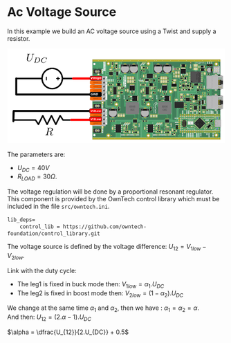 # Ac Voltage Source

In this example we build an AC voltage source using a Twist and supply a resistor.

<div style="text-align:center"><img src="Image/grid_forming.png" alt="Schematic p2p" width="600"></div>

The parameters are:

* $U_{DC} = 40 V$
* $R_{LOAD} = 30 \Omega$.


The voltage regulation will be done by a proportional resonant regulator.
This component is provided by the OwnTech control library which must be included 
in the file `src/owntech.ini`.

```
lib_deps=
    control_lib = https://github.com/owntech-foundation/control_library.git
```

The voltage source is defined by the voltage difference: $U_{12} = V_{1low} - V_{2low}$.

Link with the duty cycle:

* The leg1 is fixed in buck mode then: $V_{1low} = \alpha_1 . U_{DC}$
* The leg2 is fixed in boost mode then: $V_{2low} = (1-\alpha_2) . U_{DC}$

We change at the same time $\alpha_1$ and $\alpha_2$, then we have : $\alpha_1 = \alpha_2 = \alpha$. <br>
And then: $U_{12} = (2.\alpha - 1).U_{DC}$

$\alpha = \dfrac{U_{12}}{2.U_{DC}}  + 0.5$

